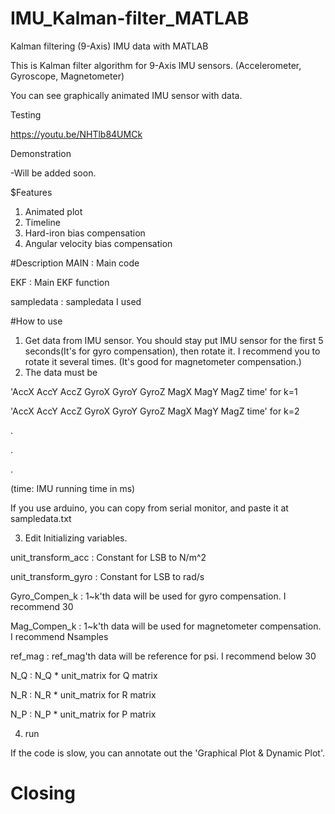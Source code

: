 # IMU_Kalman-filter_MATLAB
Kalman filtering (9-Axis) IMU data with MATLAB

This is Kalman filter algorithm for 9-Axis IMU sensors. (Accelerometer, Gyroscope, Magnetometer)

You can see graphically animated IMU sensor with data.


Testing

https://youtu.be/NHTlb84UMCk

Demonstration

-Will be added soon.


$Features
1. Animated plot
2. Timeline
3. Hard-iron bias compensation
4. Angular velocity bias compensation

#Description
MAIN : Main code

EKF : Main EKF function

sampledata : sampledata I used

#How to use
1. Get data from IMU sensor. You should stay put IMU sensor for the first 5 seconds(It's for gyro compensation), then rotate it. I recommend you to rotate it several times. (It's good for magnetometer compensation.)
2. The data must be 

'AccX  AccY  AccZ  GyroX  GyroY  GyroZ  MagX  MagY  MagZ time' for k=1

'AccX  AccY  AccZ  GyroX  GyroY  GyroZ  MagX  MagY  MagZ time' for k=2

.

.

.

(time: IMU running time in ms)

If you use arduino, you can copy from serial monitor, and paste it at sampledata.txt

3. Edit Initializing variables.

unit_transform_acc : Constant for LSB to N/m^2

unit_transform_gyro : Constant for LSB to rad/s

Gyro_Compen_k : 1\~k'th data will be used for gyro compensation. I recommend 30

Mag_Compen_k : 1\~k'th data will be used for magnetometer compensation. I recommend Nsamples

ref_mag : ref_mag'th data will be reference for psi. I recommend below 30

N_Q : N_Q * unit_matrix for Q matrix

N_R : N_R * unit_matrix for R matrix

N_P : N_P * unit_matrix for P matrix

4. run

If the code is slow, you can annotate out the 'Graphical Plot & Dynamic Plot'. 

# Closing
